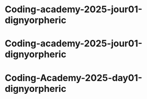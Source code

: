 # Coding-academy-2025-jour01-dignyorpheric
# Coding-academy-2025-jour01-dignyorpheric
# Coding-Academy-2025-day01-dignyorpheric
